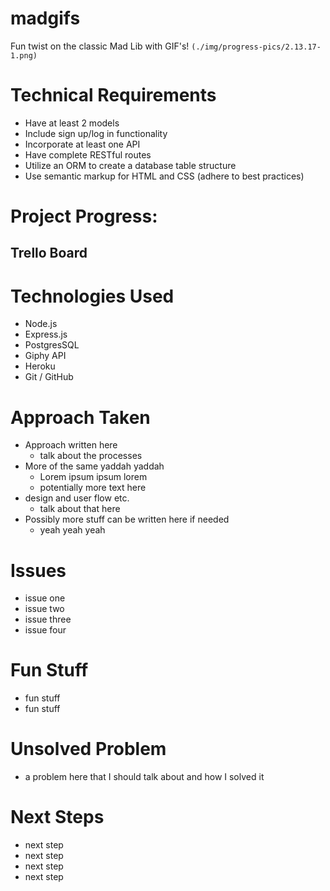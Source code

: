 # madgifs

Fun twist on the classic Mad Lib with GIF's!
`(./img/progress-pics/2.13.17-1.png)`


# Technical Requirements
* Have at least 2 models
* Include sign up/log in functionality
* Incorporate at least one API
* Have complete RESTful routes
* Utilize an ORM to create a database table structure
* Use semantic markup for HTML and CSS (adhere to best practices)

# Project Progress: 

## Trello Board


# Technologies Used
* Node.js
* Express.js
* PostgresSQL
* Giphy API
* Heroku
* Git / GitHub

# Approach Taken
* Approach written here
	* talk about the processes
* More of the same yaddah yaddah
	* Lorem ipsum ipsum lorem
	* potentially more text here
* design and user flow etc.
	* talk about that here
* Possibly more stuff can be written here if needed
	* yeah yeah yeah


# Issues
* issue one
* issue two
* issue three
* issue four


# Fun Stuff
* fun stuff
* fun stuff

# Unsolved Problem
* a problem here that I should talk about and how I solved it

# Next Steps
* next step
* next step
* next step
* next step
